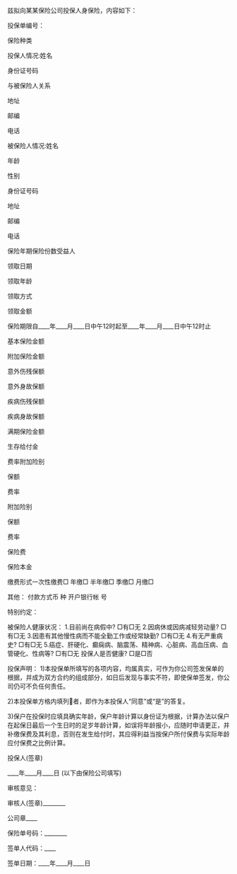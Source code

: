 
 


兹拟向某某保险公司投保人身保险，内容如下： 


投保单编号： 


保险种类 


投保人情况:姓名


身份证号码


与被保险人关系 


地址


邮编


电话 


被保险人情况:姓名


年龄


性别


身份证号码 


地址


邮编


电话 


保险年期保险份数受益人


领取日期 


领取年龄


领取方式


领取金额 


保险期限自____年____月____日中午12时起至____年____月____日中午12时止 


基本保险金额


附加保险金额 


意外伤残保额 


意外身故保额 


疾病伤残保额 


疾病身故保额 


满期保险金额 


生存给付金 


费率附加险别 


保额


费率


附加险别


保额


费率


保险费


保险本金


缴费形式一次性缴费□ 年缴□ 半年缴□ 季缴□ 月缴□ 


其他： 付款方式币 种 开户银行帐 号  


特别约定： 


被保险人健康状况： 1.目前尚在病假中? □有□无 2.因病休或因病减轻劳动量? □有□无 3.因患有其他慢性病而不能全勤工作或经常缺勤? □有□无 4.有无严重病史? □有□无 5.癌症、肝硬化、癫痫病、脑震荡、精神病、心脏病、高血压病、血管硬化、性病等? □有□无 投保人是否健康? □是□否 


投保声明： 1)本投保单所填写的各项内容，均属真实，可作为你公司签发保单的根据，并成为双方合约的组成部分，如日后发现与事实不符，即使保单签发，你公司仍可不负任何责任。


 2)本投保单方格内填列者，即作为本投保人“同意”或“是”的答复。 


3)保户在投保时应填具确实年龄，保户年龄计算以身份证为根据，计算办法以保户在起保日最后一个生日时的足岁年龄计算，如误将年龄报小，应随时申请更正，并补缴保费及其利息，否则在发生给付时，其应得利益当按保户所付保费与实际年龄应付保费之比例计算。 


投保人(签章)


____年____月____日 (以下由保险公司填写) 


审核意见： 


审核人(签章)________


公司章____ 


保险单号码：________


签单人代码：____ 


签单日期：____年____月____日
 


 

 
 
 
 
 
  


  
 

  


  


  
 
 
 
 

